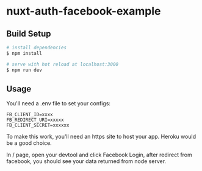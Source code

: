 # nuxt-auth-facebook-example

## Build Setup

```bash
# install dependencies
$ npm install

# serve with hot reload at localhost:3000
$ npm run dev
```

## Usage

You'll need a .env file to set your configs:

```
FB_CLIENT_ID=xxxx
FB_REDIRECT_URI=xxxxx
FB_CLIENT_SECRET=xxxxxx
```

To make this work, you'll need an https site to host your app. Heroku would be a good choice.

In / page, open your devtool and click Facebook Login, after redirect from facebook, you should see your data returned from node server.
